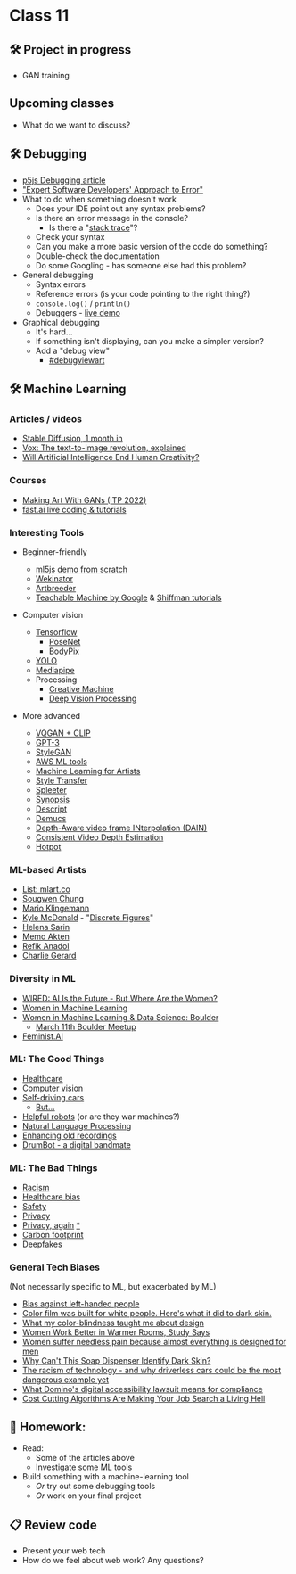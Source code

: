 # Class 11

## 🛠️ Project in progress

* GAN training

## Upcoming classes

* What do we want to discuss?

## 🛠️ Debugging

* [p5js Debugging article](https://p5js.org/learn/debugging.html)
* ["Expert Software Developers' Approach to Error"](https://www.youtube.com/watch?v=UNMF5AS4SLg)
* What to do when something doesn't work
  * Does your IDE point out any syntax problems?
  * Is there an error message in the console?
    * Is there a "[stack trace](https://en.wikipedia.org/wiki/Stack_trace)"?
  * Check your syntax
  * Can you make a more basic version of the code do something?
  * Double-check the documentation
  * Do some Googling - has someone else had this problem?
* General debugging
  * Syntax errors
  * Reference errors (is your code pointing to the right thing?)
  * `console.log()` / `println()`
  * Debuggers - [live demo](http://localhost/haxademic.js/demo/#three-scene)
* Graphical debugging
  * It's hard...
  * If something isn't displaying, can you make a simpler version?
  * Add a "debug view"
    * [#debugviewart](https://www.instagram.com/explore/tags/debugviewart/)

## 🛠️ Machine Learning

### Articles / videos

* [Stable Diffusion, 1 month in](https://twitter.com/daniel_eckler/status/1572210382944538624)
* [Vox: The text-to-image revolution, explained](https://www.youtube.com/watch?v=SVcsDDABEkM)
* [Will Artificial Intelligence End Human Creativity?](https://www.youtube.com/watch?v=oqamdXxdfSA)

### Courses

* [Making Art With GANs (ITP 2022)](https://www.youtube.com/watch?v=MR*J6abDZ2Q&list=PLWuCzxqIpJs826FfGGCU_WJJbCUNqtXiJ)
* [fast.ai live coding & tutorials](https://www.youtube.com/watch?v=56*IyFjihEc&list=PLfYUBJiXbdtSLBPJ1GMx-sQWf6iNhb8mM&index=1)

### Interesting Tools

* Beginner-friendly
  * [ml5js](https://ml5js.org/) [demo from scratch](https://www.youtube.com/watch?v=8HEgeAbYphA)
  * [Wekinator](http://www.wekinator.org/)
  * [Artbreeder](https://www.artbreeder.com/)
  * [Teachable Machine by Google](https://teachablemachine.withgoogle.com/) & [Shiffman tutorials](https://thecodingtrain.com/TeachableMachine/index.html)

* Computer vision
  * [Tensorflow](https://www.tensorflow.org/js/models)
    * [PoseNet](https://github.com/tensorflow/tfjs-models/tree/master/posenet)
    * [BodyPix](https://blog.tensorflow.org/2019/11/updated-bodypix-2.html)
  * [YOLO](https://pjreddie.com/darknet/yolo/)
  * [Mediapipe](https://google.github.io/mediapipe/)
  * Processing
    * [Creative Machine](https://github.com/jjeongin/creative-machine)
    * [Deep Vision Processing](https://github.com/cansik/deep-vision-processing)
  
* More advanced
  * [VQGAN + CLIP](https://alexasteinbruck.medium.com/vqgan-clip-how-does-it-work-210a5dca5e52)
  * [GPT-3](https://blog.maximeheckel.com/posts/first-steps-with-gpt-3-and-beyond/)
  * [StyleGAN](https://github.com/NVlabs/stylegan)
  * [AWS ML tools](https://aws.amazon.com/machine-learning/)
  * [Machine Learning for Artists](https://ml4a.net/)
  * [Style Transfer](https://tenso.rs/demos/fast-neural-style/)
  * [Spleeter](https://waxy.org/2019/11/fast-and-free-music-separation-with-deezers-machine-learning-library/)
  * [Synopsis](https://special-circumstances.info/)
  * [Descript](https://www.descript.com/)
  * [Demucs](https://github.com/facebookresearch/demucs)
  * [Depth-Aware video frame INterpolation (DAIN)](https://github.com/baowenbo/DAIN)
  * [Consistent Video Depth Estimation](https://github.com/facebookresearch/consistent_depth)
  * [Hotpot](https://hotpot.ai/tools)

### ML-based Artists

* [List: mlart.co](https://mlart.co/)
* [Sougwen Chung](https://sougwen.com/)
* [Mario Klingemann](https://twitter.com/quasimondo/)
* [Kyle McDonald](https://twitter.com/kcimc) - "[Discrete Figures](https://research.rhizomatiks.com/s/works/discrete_figures/en/)"
* [Helena Sarin](https://www.instagram.com/helena.sarin/)
* [Memo Akten](https://twitter.com/memotv)
* [Refik Anadol](http://refikanadol.com/)
* [Charlie Gerard](https://www.smashingmagazine.com/2019/09/machine-learning-front-end-developers-tensorflowjs/)

### Diversity in ML

* [WIRED: AI Is the Future - But Where Are the Women?](https://www.wired.com/story/artificial-intelligence-researchers-gender-imbalance/)
* [Women in Machine Learning](https://wimlworkshop.org/)
* [Women in Machine Learning & Data Science: Boulder](http://wimlds.org/about-the-boulder-team/)
  * [March 11th Boulder Meetup](https://www.meetup.com/Boulder-Women-in-Machine-Learning-and-Data-Science/events/268275822/)
* [Feminist.AI](https://www.feminist.ai/)

### ML: The Good Things

* [Healthcare](https://ai.googleblog.com/2019/12/developing-deep-learning-models-for.html)
* [Computer vision](https://www.youtube.com/watch?v=IXdDND9cVDg)
* [Self-driving cars](https://www.tesla.com/ai)
  * [But...](https://twitter.com/ISusmelj/status/1558912252119482368)
* [Helpful robots](https://youtu.be/tf7IEVTDjng?t=63) (or are they war machines?)
* [Natural Language Processing](https://www.youtube.com/watch?v=fOvTtapxa9c)
* [Enhancing old recordings](https://twitter.com/doodlewhale/status/1225796918128906243)
* [DrumBot - a digital bandmate](https://twitter.com/notwaldorf/status/1201599495244537858)

### ML: The Bad Things

* [Racism](https://twitter.com/lilyraynyc/status/1547361484144984065)
* [Healthcare bias](https://www.pcmag.com/opinions/healthcare-algorithms-are-biased-and-the-results-can-be-deadly)
* [Safety](https://www.businessinsider.com/hackers-trick-tesla-accelerating-85mph-using-tape-2020-2)
* [Privacy](https://twitter.com/kashhill/status/1218510902556811264)
* [Privacy, again](https://twitter.com/kmlefranc/status/1221869659139366912?s=20) [*](https://fama.io/product/)
* [Carbon footprint](https://www.technologyreview.com/s/613630/training-a-single-ai-model-can-emit-as-much-carbon-as-five-cars-in-their-lifetimes/)
* [Deepfakes](https://www.theguardian.com/technology/2020/jan/13/what-are-deepfakes-and-how-can-you-spot-them)

### General Tech Biases

(Not necessarily specific to ML, but exacerbated by ML)

* [Bias against left-handed people](https://en.wikipedia.org/wiki/Bias_against_left-handed_people#Computer_input_devices)
* [Color film was built for white people. Here's what it did to dark skin.](https://www.youtube.com/watch?v=d16LNHIEJzs)
* [What my color-blindness taught me about design](https://uxdesign.cc/what-my-color-blindness-taught-me-about-design-d3009a93ff9c)
* [Women Work Better in Warmer Rooms, Study Says](https://time.com/5592353/office-temperature-study/)
* [Women suffer needless pain because almost everything is designed for men](https://www.vox.com/future-perfect/2019/4/17/18308466/invisible-women-pain-gender-data-gap-caroline-criado-perez)
* [Why Can't This Soap Dispenser Identify Dark Skin?](https://gizmodo.com/why-cant-this-soap-dispenser-identify-dark-skin-1797931773)
* [The racism of technology - and why driverless cars could be the most dangerous example yet](https://www.theguardian.com/technology/shortcuts/2019/mar/13/driverless-cars-racist)
* [What Domino's digital accessibility lawsuit means for compliance](https://www.ciodive.com/news/what-dominos-digital-accessibility-lawsuit-means-for-compliance/564737/)
* [Cost Cutting Algorithms Are Making Your Job Search a Living Hell](https://www.vice.com/en_us/article/pkekvb/cost-cutting-algorithms-are-making-your-job-search-a-living-hell)

## 📝 Homework:

* Read:
  * Some of the articles above
  * Investigate some ML tools
* Build something with a machine-learning tool
  * *Or* try out some debugging tools
  * *Or* work on your final project

## 📋 Review code

* Present your web tech
* How do we feel about web work? Any questions?
